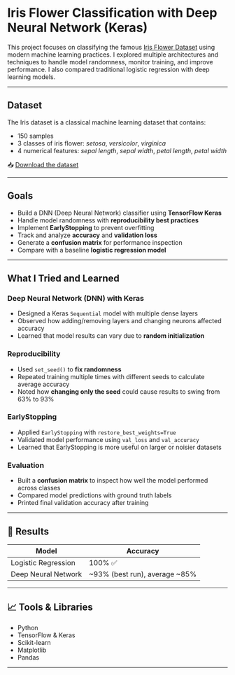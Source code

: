 # Iris Flower Classification with Deep Neural Network (Keras)

This project focuses on classifying the famous [Iris Flower Dataset](#) using modern machine learning practices. I explored multiple architectures and techniques to handle model randomness, monitor training, and improve performance. I also compared traditional logistic regression with deep learning models.

---

##  Dataset

The Iris dataset is a classical machine learning dataset that contains:
- 150 samples
- 3 classes of iris flower: *setosa*, *versicolor*, *virginica*
- 4 numerical features: *sepal length*, *sepal width*, *petal length*, *petal width*

📥 [Download the dataset](https://www.kaggle.com/datasets/arshid/iris-flower-dataset/code) 

---

##  Goals

- Build a DNN (Deep Neural Network) classifier using **TensorFlow Keras**
- Handle model randomness with **reproducibility best practices**
- Implement **EarlyStopping** to prevent overfitting
- Track and analyze **accuracy** and **validation loss**
- Generate a **confusion matrix** for performance inspection
- Compare with a baseline **logistic regression model**

---

##  What I Tried and Learned

###  Deep Neural Network (DNN) with Keras
- Designed a Keras `Sequential` model with multiple dense layers
- Observed how adding/removing layers and changing neurons affected accuracy
- Learned that model results can vary due to **random initialization**

###  Reproducibility
- Used `set_seed()` to **fix randomness**
- Repeated training multiple times with different seeds to calculate average accuracy
- Noted how **changing only the seed** could cause results to swing from 63% to 93%

###  EarlyStopping
- Applied `EarlyStopping` with `restore_best_weights=True`
- Validated model performance using `val_loss` and `val_accuracy`
- Learned that EarlyStopping is more useful on larger or noisier datasets

###  Evaluation
- Built a **confusion matrix** to inspect how well the model performed across classes
- Compared model predictions with ground truth labels
- Printed final validation accuracy after training

---

## 🎯 Results

| Model               | Accuracy |
|--------------------|----------|
| Logistic Regression | 100% ✅ |
| Deep Neural Network | ~93% (best run), average ~85% |

---

## 📈 Tools & Libraries
- Python
- TensorFlow & Keras
- Scikit-learn
- Matplotlib
- Pandas

---

